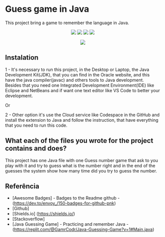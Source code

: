 # Guess game in Java

This project bring a game to remember the language in Java.

<p align="center">
  <img src="https://img.shields.io/github/downloads/ThayRibeiro0/project0.2/total?color=%2300ff00&logo=Github&style=plastic" />
  <img src="https://img.shields.io/github/repo-size/ThayRibeiro0/project0.2?style=plastic" />
  <img src="https://img.shields.io/github/languages/top/ThayRibeiro0/project0.2?style=plastic" />
  <img src="https://img.shields.io/github/last-commit/ThayRibeiro0/project0.2?style=plastic" />
</p>

<p align="center">
    <img src="https://img.shields.io/badge/Java-ED8B00?style=for-the-badge&logo=openjdk&logoColor=white" />
</p>

## Instalation

1 - It's necessary to run this project, in the Desktop or Laptop, the Java Development Kit(JDK), that you can find in the Oracle website, and this have the java compiler(javac) and others tools to Java development. Besides that you need one Integrated Development Environment(IDE) like Eclipse and NetBeans and if want one text editor like VS Code to better your development. 

Or

2 - Other option it's use the Cloud service like Codespace in the GitHub and install the extension to Java and follow the instruction, that have everything that you need to run this code.


## What each of the files you wrote for the project contains and does?

This project has one Java file with one Guess number game that ask to you play with it and try to guess what is the number right and in the end of the guesses the system show how many time did you try to guess the number.

## Referência
- [Awesome Badges] - Badges to the Readme github - (https://dev.to/envoy_/150-badges-for-github-pnk)
- [Github]
- [Shields.io] (https://shields.io/)
- [Stackoverflow]
- [Java Guessing Game] - Practicing and remember Java - (https://replit.com/@GamrCodr/Java-Guessing-Game?v=1#Main.java)